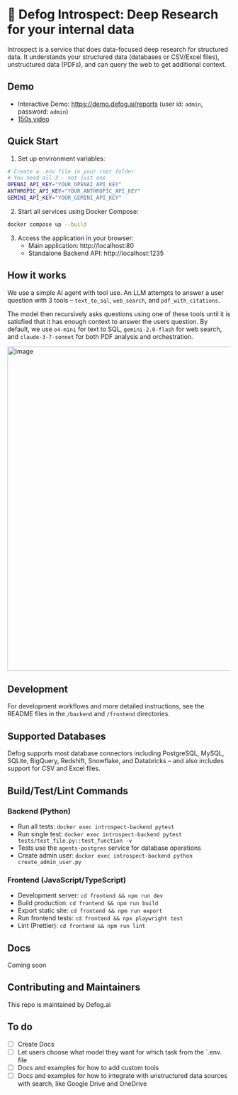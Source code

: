 #  🔬 Defog Introspect: Deep Research for your internal data

Introspect is a service that does data-focused deep research for structured data. It understands your structured data (databases or CSV/Excel files), unstructured data (PDFs), and can query the web to get additional context.

## Demo
- Interactive Demo: https://demo.defog.ai/reports (user id: `admin`, password: `admin`)
- [150s video](https://www.loom.com/share/ed2017d503ce4335909f47e8629a3acb)

## Quick Start

1. Set up environment variables:

```bash
# Create a .env file in your root folder
# You need all 3 - not just one
OPENAI_API_KEY="YOUR_OPENAI_API_KEY"
ANTHROPIC_API_KEY="YOUR_ANTHROPIC_API_KEY"
GEMINI_API_KEY="YOUR_GEMINI_API_KEY"
```

2. Start all services using Docker Compose:
```bash
docker compose up --build
```

3. Access the application in your browser:
   - Main application: http://localhost:80
   - Standalone Backend API: http://localhost:1235

## How it works

We use a simple AI agent with tool use. An LLM attempts to answer a user question with 3 tools – `text_to_sql`, `web_search`, and `pdf_with_citations`.

The model then recursively asks questions using one of these tools until it is satisfied that it has enough context to answer the users question. By default, we use `o4-mini` for text to SQL, `gemini-2.0-flash` for web search, and `claude-3-7-sonnet` for both PDF analysis and orchestration.

<img width="730" alt="image" src="https://github.com/user-attachments/assets/1b719e12-e4ea-4e85-82ee-5ac09f07f27a" />




## Development

For development workflows and more detailed instructions, see the README files in the `/backend` and `/frontend` directories.

## Supported Databases

Defog supports most database connectors including PostgreSQL, MySQL, SQLite, BigQuery, Redshift, Snowflake, and Databricks – and also includes support for CSV and Excel files.

## Build/Test/Lint Commands

### Backend (Python)
- Run all tests: `docker exec introspect-backend pytest`
- Run single test: `docker exec introspect-backend pytest tests/test_file.py::test_function -v`
- Tests use the `agents-postgres` service for database operations
- Create admin user: `docker exec introspect-backend python create_admin_user.py`

### Frontend (JavaScript/TypeScript)
- Development server: `cd frontend && npm run dev`
- Build production: `cd frontend && npm run build`
- Export static site: `cd frontend && npm run export`
- Run frontend tests: `cd frontend && npx playwright test`
- Lint (Prettier): `cd frontend && npm run lint`

## Docs
Coming soon

## Contributing and Maintainers
This repo is maintained by Defog.ai

## To do
- [ ] Create Docs
- [ ] Let users choose what model they want for which task from the `.env. file
- [ ] Docs and examples for how to add custom tools
- [ ] Docs and examples for how to integrate with unstructured data sources with search, like Google Drive and OneDrive
